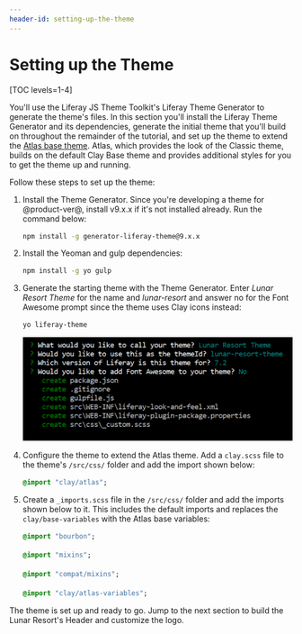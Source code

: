 ```yaml
---
header-id: setting-up-the-theme
---
```


# Setting up the Theme

[TOC levels=1-4]

You'll use the Liferay JS Theme Toolkit's Liferay Theme Generator to generate 
the theme's files. In this section you'll install the Liferay Theme Generator 
and its dependencies, generate the initial theme that you'll build on throughout 
the remainder of the tutorial, and set up the theme to extend the 
[Atlas base theme](/docs/7-2/frameworks/-/knowledge_base/f/customizing-atlas-and-clay-base-themes). 
Atlas, which provides the look of the Classic theme, builds on the default Clay 
Base theme and provides additional styles for you to get the theme up and 
running. 

Follow these steps to set up the theme:

1.  Install the Theme Generator. Since you're developing a theme for 
    @product-ver@, install v9.x.x if it's not installed already. Run the command 
    below:

    ```bash    
    npm install -g generator-liferay-theme@9.x.x
    ```

2.  Install the Yeoman and gulp dependencies:

    ```bash
    npm install -g yo gulp
    ```
    
3.  Generate the starting theme with the Theme Generator. Enter 
    *Lunar Resort Theme* for the name and *lunar-resort* and answer no for the 
    Font Awesome prompt since the theme uses Clay icons instead:

    ```bash
    yo liferay-theme
    ```

    ![Figure 1: Answer no for the Font Awesome Prompt](../../images/theme-tutorial-yeoman-prompt.png)

4.  Configure the theme to extend the Atlas theme. Add a `clay.scss` file to the 
    theme's `/src/css/` folder and add the import shown below:
    
    ```sass
    @import "clay/atlas";
    ```
    
5.  Create a `_imports.scss` file in the `/src/css/` folder and add the imports 
    shown below to it. This includes the default imports and replaces the 
    `clay/base-variables` with the Atlas base variables:

    ```sass
    @import "bourbon";

    @import "mixins";

    @import "compat/mixins";

    @import "clay/atlas-variables";
    ```

The theme is set up and ready to go. Jump to the next section to build the Lunar 
Resort's Header and customize the logo. 
